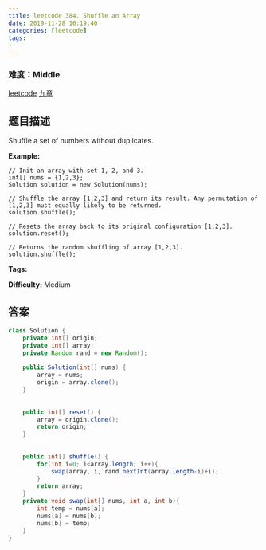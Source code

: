 ```yaml
---
title: leetcode 384. Shuffle an Array
date: 2019-11-28 16:19:40
categories: [leetcode]
tags:
- 
---
```

### 难度：Middle

<a href="https://leetcode.com/problems/shuffle-an-array/">leetcode</a>
<a href="https://www.jiuzhang.com/solution/shuffle-an-array/">九章</a>
## 题目描述
Shuffle a set of numbers without duplicates.

**Example:**
        
    // Init an array with set 1, 2, and 3.
    int[] nums = {1,2,3};
    Solution solution = new Solution(nums);
    
    // Shuffle the array [1,2,3] and return its result. Any permutation of [1,2,3] must equally likely to be returned.
    solution.shuffle();
    
    // Resets the array back to its original configuration [1,2,3].
    solution.reset();
    
    // Returns the random shuffling of array [1,2,3].
    solution.shuffle();
    


**Tags:** 

**Difficulty:** Medium
## 答案
<!--more-->
```java
class Solution {
    private int[] origin;
    private int[] array;
    private Random rand = new Random();
    
    public Solution(int[] nums) {
        array = nums;
        origin = array.clone();
    }
    
    
    public int[] reset() {
        array = origin.clone();
        return origin;
    }
    
    
    public int[] shuffle() {
        for(int i=0; i<array.length; i++){
            swap(array, i, rand.nextInt(array.length-i)+i);
        }
        return array;
    }
    private void swap(int[] nums, int a, int b){
        int temp = nums[a];
        nums[a] = nums[b];
        nums[b] = temp;
    }
}


```